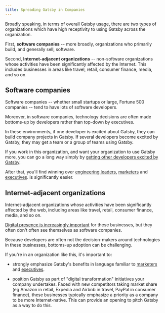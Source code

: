 ```yaml
---
title: Spreading Gatsby in Companies
---
```


Broadly speaking, in terms of overall Gatsby usage, there are two types of organizations which have high receptivity to using Gatsby across the organization.

First, **software companies** -- more broadly, organizations who primarily build, and generally sell, software.

Second, **Internet-adjacent organizations** -- non-software organizations whose activities have been significantly affected by the Internet. This includes businesses in areas like travel, retail, consumer finance, media, and so on.

## Software companies

Software companies -- whether small startups or large, Fortune 500 companies -- tend to have lots of software developers.

Moreover, in software companies, technology decisions are often made bottoms-up by developers rather than top-down by executives.

In these environments, if one developer is excited about Gatsby, they can build company projects in Gatsby. If several developers become excited by Gatsby, they may get a team or a group of teams using Gatsby.

If you work in this organization, and want your organization to use Gatsby more, you can go a long way simply by [getting other developers excited by Gatsby](/docs/winning-over-developers).

After that, you'll find winning over [engineering leaders](/docs/winning-over-engineering-leaders), [marketers](/docs/winning-over-marketers) and [executives](/docs/winning-over-executives). is significantly easier.

## Internet-adjacent organizations

Internet-adjacent organizations whose activities have been significantly affected by the web, including areas like travel, retail, consumer finance, media, and so on.

[Digital presence is increasingly important](/blog/2018-10-10-unbundling-of-the-cms) for these businesses, but they often don't often see themselves as software companies.

Because developers are often not the decision-makers around technologies in these businesses, bottoms-up adoption can be challenging.

If you're in an organization like this, it's important to:

- strongly emphasize Gatsby's benefits in language familiar to [marketers](/docs/winning-over-marketers) and [executives](/docs/winning-over-executives).

- position Gatsby as part of "digital transformation" initiatives your company undertakes. Faced with new competitors taking market share (eg Amazon in retail, Expedia and Airbnb in travel, PayPal in consumer finance), these businesses typically emphasize a priority as a company to be more Internet-native. This can provide an opening to pitch Gatsby as a way to do this.